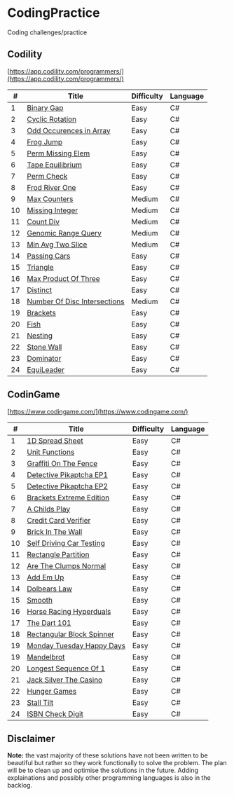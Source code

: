 # CodingPractice
Coding challenges/practice

## Codility
[https://app.codility.com/programmers/](https://app.codility.com/programmers/)

#|Title|Difficulty|Language
--|----|----------|----------
1|[Binary Gap](https://github.com/marshmallowoverlord/CodingPractice/tree/master/CodingPractice/Codility/01_Iterations/BinaryGap)|Easy|C#
2|[Cyclic Rotation](https://github.com/marshmallowoverlord/CodingPractice/tree/master/CodingPractice/Codility/02_Arrays/CyclicRotation)|Easy|C#
3|[Odd Occurences in Array](https://github.com/marshmallowoverlord/CodingPractice/tree/master/CodingPractice/Codility/02_Arrays/OddOccurrencesInArray)|Easy|C#
4|[Frog Jump](https://github.com/marshmallowoverlord/CodingPractice/tree/master/CodingPractice/Codility/03_TimeComplexity/FrogJmp)|Easy|C#
5|[Perm Missing Elem](https://github.com/marshmallowoverlord/CodingPractice/tree/master/CodingPractice/Codility/03_TimeComplexity/PermMissingElem)|Easy|C#
6|[Tape Equilibrium](https://github.com/marshmallowoverlord/CodingPractice/tree/master/CodingPractice/Codility/03_TimeComplexity/TapeEqilibrium)|Easy|C#
7|[Perm Check](https://github.com/marshmallowoverlord/CodingPractice/tree/master/CodingPractice/Codility/04_CountingElements/PermCheck)|Easy|C#
8|[Frod River One](https://github.com/marshmallowoverlord/CodingPractice/tree/master/CodingPractice/Codility/04_CountingElements/FrogRiverOne)|Easy|C#
9|[Max Counters](https://github.com/marshmallowoverlord/CodingPractice/tree/master/CodingPractice/Codility/04_CountingElements/MaxCounters)|Medium|C#
10|[Missing Integer](https://github.com/marshmallowoverlord/CodingPractice/tree/master/CodingPractice/Codility/04_CountingElements/MissingInteger)|Medium|C#
11|[Count Div](https://github.com/marshmallowoverlord/CodingPractice/tree/master/CodingPractice/Codility/05_PrefixSums/CountDiv)|Medium|C#
12|[Genomic Range Query](https://github.com/marshmallowoverlord/CodingPractice/tree/master/CodingPractice/Codility/05_PrefixSums/GenomicRangeQuery)|Medium|C#
13|[Min Avg Two Slice](https://github.com/marshmallowoverlord/CodingPractice/tree/master/CodingPractice/Codility/05_PrefixSums/MinAvgTwoSlice)|Medium|C#
14|[Passing Cars](https://github.com/marshmallowoverlord/CodingPractice/tree/master/CodingPractice/Codility/06_PrefixSums/PassingCars)|Easy|C#
15|[Triangle](https://github.com/marshmallowoverlord/CodingPractice/tree/master/CodingPractice/Codility/06_Sorting/Triangle)|Easy|C#
16|[Max Product Of Three](https://github.com/marshmallowoverlord/CodingPractice/tree/master/CodingPractice/Codility/06_Sorting/MaxProductOfThree)|Easy|C#
17|[Distinct](https://github.com/marshmallowoverlord/CodingPractice/tree/master/CodingPractice/Codility/06_Sorting/Distinct)|Easy|C#
18|[Number Of Disc Intersections](https://github.com/marshmallowoverlord/CodingPractice/tree/master/CodingPractice/Codility/06_Sorting/NumberOfDiscIntersections)|Medium|C#
19|[Brackets](https://github.com/marshmallowoverlord/CodingPractice/tree/master/CodingPractice/Codility/07_StacksAndQueues/Brackets)|Easy|C#
20|[Fish](https://github.com/marshmallowoverlord/CodingPractice/tree/master/CodingPractice/Codility/07_StacksAndQueues/Fish)|Easy|C#
21|[Nesting](https://github.com/marshmallowoverlord/CodingPractice/tree/master/CodingPractice/Codility/07_StacksAndQueues/Nesting)|Easy|C#
22|[Stone Wall](https://github.com/marshmallowoverlord/CodingPractice/tree/master/CodingPractice/Codility/07_StacksAndQueues/StoneWall)|Easy|C#
23|[Dominator](https://github.com/marshmallowoverlord/CodingPractice/tree/master/CodingPractice/Codility/08_Leader/Dominator)|Easy|C#
24|[EquiLeader](https://github.com/marshmallowoverlord/CodingPractice/tree/master/CodingPractice/Codility/08_Leader/EquiLeader)|Easy|C#

## CodinGame
[https://www.codingame.com/](https://www.codingame.com/)

#|Title|Difficulty|Language
--|----|----------|----------
1|[1D Spread Sheet](https://github.com/marshmallowoverlord/CodingPractice/tree/master/CodingPractice/CodinGame/Easy/1DSpreadSheet)|Easy|C#
2|[Unit Functions](https://github.com/marshmallowoverlord/CodingPractice/tree/master/CodingPractice/CodinGame/Easy/UnitFunctions)|Easy|C#
3|[Graffiti On The Fence](https://github.com/marshmallowoverlord/CodingPractice/tree/master/CodingPractice/CodinGame/Easy/GraffitiOnTheFence)|Easy|C#
4|[Detective Pikaptcha EP1](https://github.com/marshmallowoverlord/CodingPractice/tree/master/CodingPractice/CodinGame/Easy/DetectivePikaptcha)|Easy|C#
5|[Detective Pikaptcha EP2](https://github.com/marshmallowoverlord/CodingPractice/tree/master/CodingPractice/CodinGame/Easy/DetectivePikaptcha2)|Easy|C#
6|[Brackets Extreme Edition](https://github.com/marshmallowoverlord/CodingPractice/tree/master/CodingPractice/CodinGame/Easy/BracketsExtremeEdition)|Easy|C#
7|[A Childs Play](https://github.com/marshmallowoverlord/CodingPractice/tree/master/CodingPractice/CodinGame/Easy/AChildsPlay)|Easy|C#
8|[Credit Card Verifier](https://github.com/marshmallowoverlord/CodingPractice/tree/master/CodingPractice/CodinGame/Easy/CreditCardVerifier)|Easy|C#
9|[Brick In The Wall](https://github.com/marshmallowoverlord/CodingPractice/tree/master/CodingPractice/CodinGame/Easy/BrickInTheWall)|Easy|C#
10|[Self Driving Car Testing](https://github.com/marshmallowoverlord/CodingPractice/tree/master/CodingPractice/CodinGame/Easy/SelfDrivingCarTesting)|Easy|C#
11|[Rectangle Partition](https://github.com/marshmallowoverlord/CodingPractice/tree/master/CodingPractice/CodinGame/Easy/RectanglePartition)|Easy|C#
12|[Are The Clumps Normal](https://github.com/marshmallowoverlord/CodingPractice/tree/master/CodingPractice/CodinGame/Easy/AreTheClumpsNormal)|Easy|C#
13|[Add Em Up](https://github.com/marshmallowoverlord/CodingPractice/tree/master/CodingPractice/CodinGame/Easy/AddEmUp)|Easy|C#
14|[Dolbears Law](https://github.com/marshmallowoverlord/CodingPractice/tree/master/CodingPractice/CodinGame/Easy/DolbearsLaw)|Easy|C#
15|[Smooth](https://github.com/marshmallowoverlord/CodingPractice/tree/master/CodingPractice/CodinGame/Easy/Smooth)|Easy|C#
16|[Horse Racing Hyperduals](https://github.com/marshmallowoverlord/CodingPractice/tree/master/CodingPractice/CodinGame/Easy/HorseRacingHyperduals)|Easy|C#
17|[The Dart 101](https://github.com/marshmallowoverlord/CodingPractice/tree/master/CodingPractice/CodinGame/Easy/TheDart101)|Easy|C#
18|[Rectangular Block Spinner](https://github.com/marshmallowoverlord/CodingPractice/tree/master/CodingPractice/CodinGame/Easy/RectangularBlockSpinner)|Easy|C#
19|[Monday Tuesday Happy Days](https://github.com/marshmallowoverlord/CodingPractice/tree/master/CodingPractice/CodinGame/Easy/MondayTuesdayHappyDays)|Easy|C#
19|[Mandelbrot](https://github.com/marshmallowoverlord/CodingPractice/tree/master/CodingPractice/CodinGame/Easy/Mandelbrot)|Easy|C#
20|[Longest Sequence Of 1](https://github.com/marshmallowoverlord/CodingPractice/tree/master/CodingPractice/CodinGame/Easy/LongestSequenceOf1)|Easy|C#
21|[Jack Silver The Casino](https://github.com/marshmallowoverlord/CodingPractice/tree/master/CodingPractice/CodinGame/Easy/JackSilverTheCasino)|Easy|C#
22|[Hunger Games](https://github.com/marshmallowoverlord/CodingPractice/tree/master/CodingPractice/CodinGame/Easy/HungerGames)|Easy|C#
23|[Stall Tilt](https://github.com/marshmallowoverlord/CodingPractice/tree/master/CodingPractice/CodinGame/Easy/StallTilt)|Easy|C#
24|[ISBN Check Digit](https://github.com/marshmallowoverlord/CodingPractice/tree/master/CodingPractice/CodinGame/Easy/ISBNCheckDigit)|Easy|C#

## Disclaimer
**Note:** the vast majority of these solutions have not been written to be beautiful but rather so they work functionally to solve the problem. The plan will be to clean up and optimise the solutions in the future. Adding explainations and possibly other programming languages is also in the backlog.
